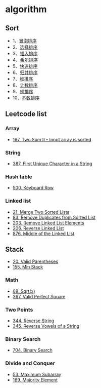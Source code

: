 # algorithm 

## Sort

- 1、[冒泡排序](/solutions/bubbleSort.md) 
- 2、[选择排序](/solutions/selectionSort.md) 
- 3、[插入排序](/solutions/insertionSort.md)
- 4、[希尔排序](/solutions/shellSort.md)
- 5、[快速排序](/solutions/quickSort.md)
- 6、[归并排序](/solutions/mergeSort.md)
- 7、[堆排序](/solutions/heapsort.md) 
- 8、[计数排序](/solutions/countingSort.md)
- 9、[桶排序](/solutions/bucketSort.md)
- 10、[基数排序](/solutions/radixSort.md)

## Leetcode list

### Array

- [167. Two Sum II - Input array is sorted](./leetcode/2019-09-25_L167.md)

### String

- [387. First Unique Character in a String](./leetcode/2019-09-26_L387.md)

### Hash table

- [500. Keyboard Row](./leetcode/2019-09-27_L500.md)

### Linked list

- [21. Merge Two Sorted Lists](./leetcode/2019-10-04_L21.md)
- [83. Remove Duplicates from Sorted List](./leetcode/2019-10-01_L83.md)
- [203. Remove Linked List Elements](./leetcode/2019-09-28_L203.md)
- [206. Reverse Linked List](./leetcode/2019-09-30_L206.md)
-  [876. Middle of the Linked List](./leetcode/2019-09-29_L876.md)

## Stack 

- [20. Valid Parentheses](./leetcode/2019-10-05_L20.md)
- [155. Min Stack](./leetcode/2019-10-03_L155.md)

### Math

- [69. Sqrt(x)](./leetcode/2019-10-02_L69.md)
- [367. Valid Perfect Square](./leetcode/2019-10-02_L367.md)

### Two Points

- [344. Reverse String](./leetcode/2019-10-02_L344.md)
- [345. Reverse Vowels of a String](./leetcode/2019-10-02_L345.md)

### Binary Search 

- [704. Binary Search](./leetcode/2019-10-02_L704.md)

### Divide and Conquer

- [53. Maximum Subarray](./leetcode/2019-10-04_L53.md)
- [169. Majority Element](./leetcode/2019-10-03_L169.md)